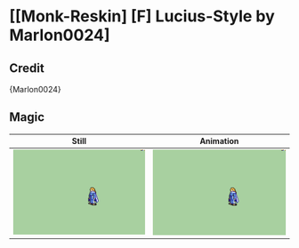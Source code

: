 # [\[Monk-Reskin\] \[F\] Lucius-Style by Marlon0024]

## Credit

{Marlon0024}

## Magic

| Still | Animation |
| :---: | :-------: |
| ![Magic still](./Magic_000.png) | ![Magic animation](./Magic.gif) |
